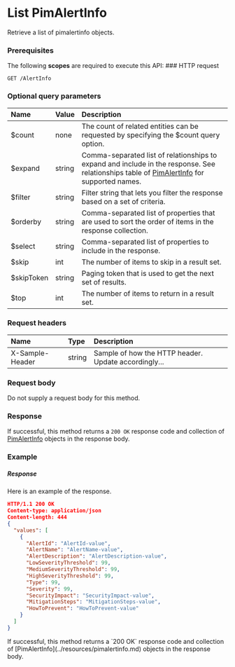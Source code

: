# List PimAlertInfo

Retrieve a list of pimalertinfo objects.
### Prerequisites
The following **scopes** are required to execute this API: ### HTTP request
<!-- { "blockType": "ignored" } -->
```http
GET /AlertInfo
```
### Optional query parameters
|Name|Value|Description|
|:---------------|:--------|:-------|
|$count|none|The count of related entities can be requested by specifying the $count query option.|
|$expand|string|Comma-separated list of relationships to expand and include in the response. See relationships table of [PimAlertInfo](../resources/pimalertinfo.md) for supported names. |
|$filter|string|Filter string that lets you filter the response based on a set of criteria.|
|$orderby|string|Comma-separated list of properties that are used to sort the order of items in the response collection.|
|$select|string|Comma-separated list of properties to include in the response.|
|$skip|int|The number of items to skip in a result set.|
|$skipToken|string|Paging token that is used to get the next set of results.|
|$top|int|The number of items to return in a result set.|

### Request headers
| Name       | Type | Description|
|:-----------|:------|:----------|
| X-Sample-Header  | string  | Sample of how the HTTP header. Update accordingly...|

### Request body
Do not supply a request body for this method.
### Response
If successful, this method returns a `200 OK` response code and collection of [PimAlertInfo](../resources/pimalertinfo.md) objects in the response body.
### Example
##### Response
Here is an example of the response.
<!-- {
  "blockType": "response",
  "truncated": false,
  "@odata.type": "alertinfo"
} -->
```json
HTTP/1.1 200 OK
Content-type: application/json
Content-length: 444
{
  "values": [
    {
      "AlertId": "AlertId-value",
      "AlertName": "AlertName-value",
      "AlertDescription": "AlertDescription-value",
      "LowSeverityThreshold": 99,
      "MediumSeverityThreshold": 99,
      "HighSeverityThreshold": 99,
      "Type": 99,
      "Severity": 99,
      "SecurityImpact": "SecurityImpact-value",
      "MitigationSteps": "MitigationSteps-value",
      "HowToPrevent": "HowToPrevent-value"
    }
  ]
}
```

<!-- uuid: 6f6e9b6c-b2c7-4e50-8c31-bb291ac50f63
2015-10-15 03:41:17 UTC -->
<!-- {
  "type": "#page.annotation",
  "description": "List PimAlertInfo",
  "keywords": "",
  "section": "documentation",
  "tocPath": ""
}-->If successful, this method returns a `200 OK` response code and collection of [PimAlertInfo](../resources/pimalertinfo.md) objects in the response body.
